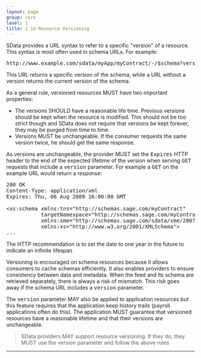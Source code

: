 ```yaml
---
layout: page
group: core
level: 1
title: 2.14 Resource Versioning
---
```


SData provides a URL syntax to refer to&nbsp;a specific "version" of a resource.
This syntax is most often used in schema URLs. For example:

<pre>http://www.example.com/sdata/myApp/myContract/-/$schema?version=1.0.7</pre>

This URL&nbsp;returns a specific version of the schema, while a URL without a
version returns the current version of the schema.

As a general rule, versioned resources MUST have two important properties:

*   The versions SHOULD have a reasonable life time. Previous versions should be
kept&nbsp;when the resource is modified. This should not be too strict though and
SData does not require that versions be kept forever, they may be purged from
time to time.
*   Versions MUST be unchangeable. If the consumer requests the same version
twice, he should get the same response.

As versions are unchangeable, the provider MUST set the <tt>Expires</tt>
HTTP header to the end of the expected lifetime of the version when serving
<tt>GET</tt> requests that include a <tt>version</tt> parameter. For example a
<tt>GET</tt> on the example URL&nbsp;would return a response:

<pre>200 OK
Content-Type: application/xml
Expires: Thu, 06 Aug 2009 16:00:00 GMT

&lt;xs:schema xmlns:tns="http://schemas.sage.com/myContract" 
           targetNamespace="http://schemas.sage.com/myContract" 
           xmlns:sme="http://schemas.sage.com/sdata/sme/2007" 
           xmlns:xs="http://www.w3.org/2001/XMLSchema"&gt;
...</pre>

The HTTP recommendation is to set the date to one year in the future to
indicate an infinite lifespan

Versioning is encouraged on schema resources because it allows consumers to
cache schemas efficiently. It also enables providers to ensure consistency
between data and metadata. When the feed and its schema are retrieved
separately, there is&nbsp;always a risk of mismatch. This risk goes away&nbsp;if&nbsp;the
schema URL includes a <tt>version</tt> parameter.

The <tt>version</tt> parameter MAY also be applied to application resources
but this feature requires that the application keep history trails (payroll
applications often do this). The application MUST guarantee that versioned
resources have a reasonable lifetime and that their versions are unchangeable.

<blockquote class="compliance">SData providers MAY support resource versioning. If they do,
they MUST use the version parameter and follow the above rules</blockquote>

* * *
